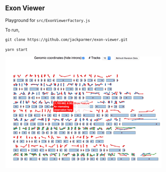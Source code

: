 ## Exon Viewer

Playground for `src/ExonViewerFactory.js`

To run, 

```
git clone https://github.com/jackparmer/exon-viewer.git

yarn start
```

![exon-viewer](exon_screencast.gif)
